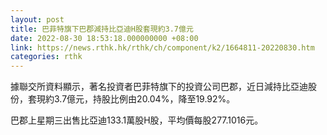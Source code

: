 ```yaml
---
layout: post
title: 巴菲特旗下巴郡減持比亞迪H股套現約3.7億元
date: 2022-08-30 18:53:18.000000000 +08:00
link: https://news.rthk.hk/rthk/ch/component/k2/1664811-20220830.htm
categories: rthk
---
```


據聯交所資料顯示，著名投資者巴菲特旗下的投資公司巴郡，近日減持比亞迪股份，套現約3.7億元，持股比例由20.04%，降至19.92%。

巴郡上星期三出售比亞迪133.1萬股H股，平均價每股277.1016元。
